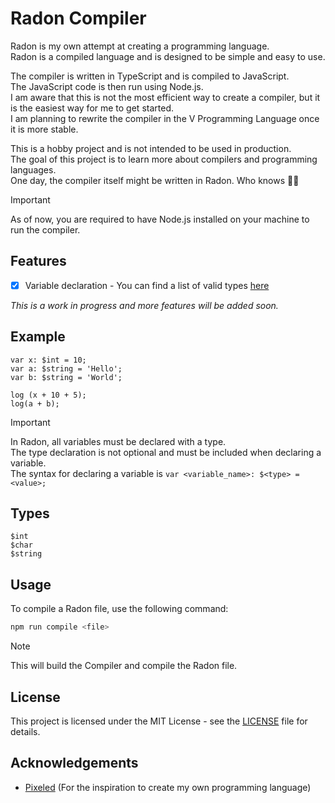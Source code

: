 # Radon Compiler

Radon is my own attempt at creating a programming language. <br>
Radon is a compiled language and is designed to be simple and easy to use.

The compiler is written in TypeScript and is compiled to JavaScript. <br>
The JavaScript code is then run using Node.js. <br>
I am aware that this is not the most efficient way to create a compiler, but it is the easiest way for me to get started. <br>
I am planning to rewrite the compiler in the V Programming Language once it is more stable.

This is a hobby project and is not intended to be used in production. <br>
The goal of this project is to learn more about compilers and programming languages.<br>
One day, the compiler itself might be written in Radon. Who knows 🤷‍♂️

> [!IMPORTANT]
> As of now, you are required to have Node.js installed on your machine to run the compiler.

## Features

- [x] Variable declaration - You can find a list of valid types [here](#types)

_This is a work in progress and more features will be added soon._

## Example

```Radon
var x: $int = 10;
var a: $string = 'Hello';
var b: $string = 'World';

log (x + 10 + 5);
log(a + b);
```

> [!IMPORTANT]
> In Radon, all variables must be declared with a type.<br>
> The type declaration is not optional and must be included when declaring a variable.<br>
> The syntax for declaring a variable is ```var <variable_name>: $<type> = <value>;```

## Types
```Radon
$int
$char
$string
```

## Usage

To compile a Radon file, use the following command:

```bash
npm run compile <file>
```
> [!NOTE]
> This will build the Compiler and compile the Radon file.

## License

This project is licensed under the MIT License - see the [LICENSE](LICENSE) file for details.

## Acknowledgements

- [Pixeled](https://www.youtube.com/@pixeled-yt) (For the inspiration to create my own programming language)